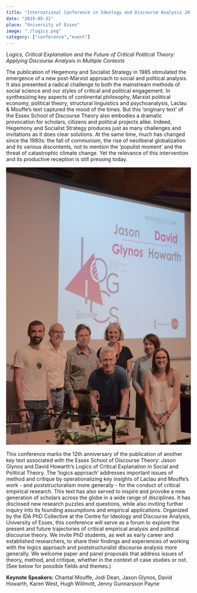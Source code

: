```yaml
---
title: "International Conference in Ideology and Discourse Analysis 2019"
date: "2019-05-31"
place: "University of Essex"
image: "./logics.png"
category: ["conference","event"]
---
```


*Logics, Critical Explanation and the Future of Critical Political Theory: Applying Discourse Analysis in Multiple Contexts*

The publication of Hegemony and Socialist Strategy in 1985 stimulated the emergence of a new post-Marxist approach to social and political analysis. It also presented a radical challenge to both the mainstream methods of social science and our styles of critical and political engagement. In synthesizing key aspects of continental philosophy, Marxist political economy, political theory, structural linguistics and psychoanalysis, Laclau & Mouffe’s text captured the mood of the times. But this ‘originary text’ of the Essex School of Discourse Theory also embodies a dramatic provocation for scholars, citizens and political projects alike. Indeed, Hegemony and Socialist Strategy produces just as many challenges and invitations as it does clear solutions. At the same time, much has changed since the 1980s: the fall of communism, the rise of neoliberal globalization and its various discontents, not to mention the ‘populist moment’ and the threat of catastrophic climate change. Yet the relevance of this intervention and its productive reception is still pressing today.

![A picture of the cIDA team at the Logics conference](logics2019_team.jpeg)

This conference marks the 12th anniversary of the publication of another key text associated with the Essex School of Discourse Theory: Jason Glynos and David Howarth’s Logics of Critical Explanation in Social and Political Theory. The ‘logics approach’ addresses important issues of method and critique by operationalizing key insights of Laclau and Mouffe’s work - and poststructuralism more generally - for the conduct of critical empirical research. This text has also served to inspire and provoke a new generation of scholars across the globe in a wide range of disciplines. It has disclosed new research puzzles and questions, while also inviting further inquiry into its founding assumptions and empirical applications.
Organized by the IDA PhD Collective at the Centre for Ideology and Discourse Analysis, University of Essex, this conference will serve as a forum to explore the present and future trajectories of critical empirical analysis and political discourse theory. We invite PhD students, as well as early career and established researchers, to share their findings and experiences of working with the logics approach and poststructuralist discourse analysis more generally. We welcome paper and panel proposals that address issues of theory, method, and critique, whether in the context of case studies or not. (See below for possible fields and themes.)

**Keynote Speakers:** Chantal Mouffe, Jodi Dean, Jason Glynos, David Howarth, Karen West, Hugh Willmott, Jenny Gunnarsson Payne 
